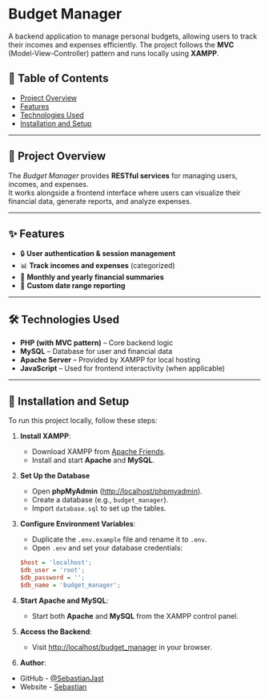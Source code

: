 # Budget Manager

A backend application to manage personal budgets, allowing users to track their incomes and expenses efficiently. The project follows the **MVC** (Model-View-Controller) pattern and runs locally using **XAMPP**.

## 📌 Table of Contents

- [Project Overview](#project-overview)  
- [Features](#features)  
- [Technologies Used](#technologies-used)  
- [Installation and Setup](#installation-and-setup)  

---

## 📖 Project Overview

The *Budget Manager* provides **RESTful services** for managing users, incomes, and expenses.  
It works alongside a frontend interface where users can visualize their financial data, generate reports, and analyze expenses.

---

## ✨ Features

- 🔒 **User authentication & session management**  
- 📊 **Track incomes and expenses** (categorized)  
- 📆 **Monthly and yearly financial summaries**  
- 📅 **Custom date range reporting**  

---

## 🛠 Technologies Used

- **PHP (with MVC pattern)** – Core backend logic  
- **MySQL** – Database for user and financial data  
- **Apache Server** – Provided by XAMPP for local hosting  
- **JavaScript** – Used for frontend interactivity (when applicable)  

---

## 🚀 Installation and Setup

To run this project locally, follow these steps:

1. **Install XAMPP**:  
   - Download XAMPP from [Apache Friends](https://www.apachefriends.org/index.html).  
   - Install and start **Apache** and **MySQL**.

2. **Set Up the Database** 
   - Open **phpMyAdmin** ([http://localhost/phpmyadmin](http://localhost/phpmyadmin)).  
   - Create a database (e.g., `budget_manager`).  
   - Import `database.sql` to set up the tables.  

3. **Configure Environment Variables**:
   - Duplicate the `.env.example` file and rename it to `.env`.  
   - Open `.env` and set your database credentials:   

   ```ini
   $host = 'localhost';
   $db_user = 'root';
   $db_password = '';
   $db_name = 'budget_manager';

4. **Start Apache and MySQL**:
   - Start both **Apache** and **MySQL** from the XAMPP control panel.

5. **Access the Backend**:
   - Visit [http://localhost/budget_manager](http://localhost/budget_manager) in your browser.

6. **Author**:
- GitHub - [@SebastianJast](https://github.com/SebastianJast)
- Website - [Sebastian](https://sebastianjast.github.io/Responsive_CV/)